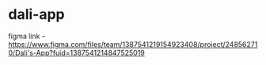 # dali-app

figma link - https://www.figma.com/files/team/1387541219154923408/project/248562710/Dali's-App?fuid=1387541214847525019
